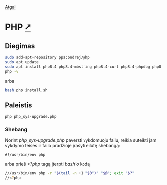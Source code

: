 [Atgal](./readme.md)

# PHP [&#x2B67;](https://www.php.net/)

## Diegimas

```bash
sudo add-apt-repository ppa:ondrej/php
sudo apt update
sudo apt install php8.4 php8.4-mbstring php8.4-curl php8.4-phpdbg php8.4-xdebug -y
php -v
```

arba

```bash
bash php_install.sh
```

## Paleistis

```bash
php php_sys-upgrade.php
```

### Shebang

Norint *php_sys-upgrade.php* paversti vykdomuoju failu, reikia suteikti jam vykdymo teises ir failo pradžioje įrašyti eilutę shebangą:

```shebang
#!/usr/bin/env php
```

arba prieš *<?php* tagą įterpti _bash'o_ kodą

```bash
///usr/bin/env php -r "$(tail -n +1 "$0")" "$@"; exit "$?"
//<?php
```

